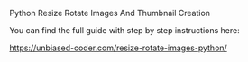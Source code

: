 Python Resize Rotate Images And Thumbnail Creation

You can find the full guide with step by step instructions here:

https://unbiased-coder.com/resize-rotate-images-python/


